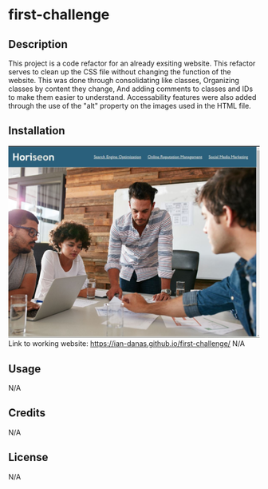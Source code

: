 # first-challenge
## Description
This project is a code refactor for an already exsiting website. This refactor serves to clean up the CSS file without changing the function of the website. This was done through consolidating like classes, Organizing classes by content they change, And adding comments to classes and IDs to make them easier to understand. Accessability features were also added through the use of the "alt" property on the images used in the HTML file.
## Installation
![image](./assets/images/Website-Screenshot.JPG)
Link to working website: https://ian-danas.github.io/first-challenge/
N/A

## Usage
N/A

## Credits
N/A

## License
N/A


